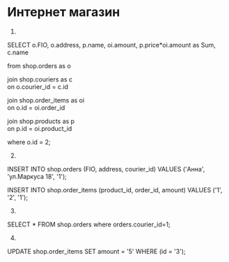 # Интернет магазин
1.  
SELECT o.FIO, o.address, p.name, oi.amount, p.price*oi.amount as Sum, c.name   

from shop.orders as o  

join shop.couriers as c  
on o.courier_id = c.id  

join shop.order_items as oi  
on o.id = oi.order_id  

join shop.products as p  
on p.id = oi.product_id  

where o.id = 2; 

2.
INSERT INTO shop.orders (FIO, address, courier_id) VALUES ('Анна', 'ул.Маркуса 18', '1');  

INSERT INTO shop.order_items (product_id, order_id, amount) VALUES ('1', '2', '1');  

3.
SELECT * FROM shop.orders where orders.courier_id=1;  

4.
UPDATE shop.order_items SET amount = '5' WHERE (id = '3');  


